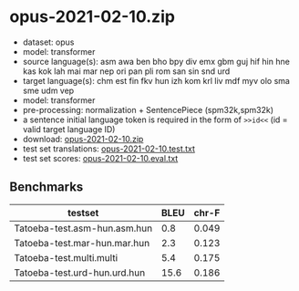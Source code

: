 # opus-2021-02-10.zip

* dataset: opus
* model: transformer
* source language(s): asm awa ben bho bpy div emx gbm guj hif hin hne kas kok lah mai mar nep ori pan pli rom san sin snd urd
* target language(s): chm est fin fkv hun izh kom krl liv mdf myv olo sma sme udm vep
* model: transformer
* pre-processing: normalization + SentencePiece (spm32k,spm32k)
* a sentence initial language token is required in the form of `>>id<<` (id = valid target language ID)
* download: [opus-2021-02-10.zip](https://object.pouta.csc.fi/Tatoeba-MT-models/inc-fiu/opus-2021-02-10.zip)
* test set translations: [opus-2021-02-10.test.txt](https://object.pouta.csc.fi/Tatoeba-MT-models/inc-fiu/opus-2021-02-10.test.txt)
* test set scores: [opus-2021-02-10.eval.txt](https://object.pouta.csc.fi/Tatoeba-MT-models/inc-fiu/opus-2021-02-10.eval.txt)

## Benchmarks

| testset               | BLEU  | chr-F |
|-----------------------|-------|-------|
| Tatoeba-test.asm-hun.asm.hun 	| 0.8 	| 0.049 |
| Tatoeba-test.mar-hun.mar.hun 	| 2.3 	| 0.123 |
| Tatoeba-test.multi.multi 	| 5.4 	| 0.175 |
| Tatoeba-test.urd-hun.urd.hun 	| 15.6 	| 0.186 |


